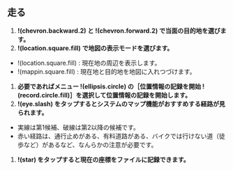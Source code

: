## 走る
1. **!(chevron.backward.2) と !(chevron.forward.2) で当面の目的地を選びます。**
1. **!(location.square.fill) で地図の表示モードを選びます。**
  * !(location.square.fill) : 現在地の周辺を表示します。
  * !(mappin.square.fill) : 現在地と目的地を地図に入れつづけます。
1. **必要であればメニュー !(ellipsis.circle) の［位置情報の記録を開始 !(record.circle.fill)］を選択して位置情報の記録を開始します。**
1. **!(eye.slash) をタップするとシステムのマップ機能がおすすめする経路が見られます。**
  * 実線は第1候補、破線は第2以降の候補です。
  * 赤い経路は、通行止めがある、有料道路がある、バイクでは行けない道（徒歩など）があるなど、なんらかの注意が必要です。
1. **!(star) をタップすると現在の座標をファイルに記録できます。**
